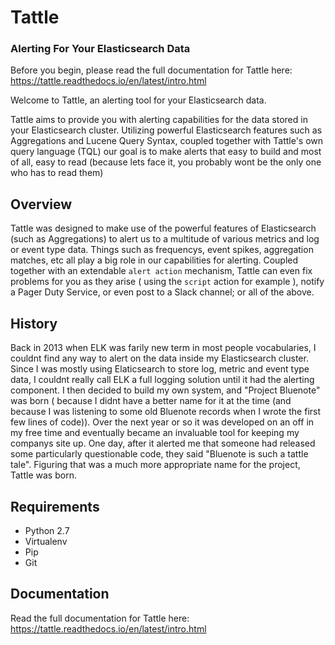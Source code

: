 # Tattle
### Alerting For Your Elasticsearch Data 

Before you begin, please read the full documentation for Tattle here:  https://tattle.readthedocs.io/en/latest/intro.html 

Welcome to Tattle, an alerting tool for your Elasticsearch data.  

Tattle aims to provide you with alerting capabilities for the data stored in your Elasticsearch cluster.  Utilizing powerful Elasticsearch features such as Aggregations and Lucene Query Syntax, coupled together with Tattle's own query language (TQL) our goal is to make alerts that easy to build and most of all, easy to read (because lets face it, you probably wont be the only one who has to read them)

## Overview

Tattle was designed to make use of the powerful features of Elasticsearch (such as Aggregations) to alert us to a multitude of various metrics and log or event type data.  Things such as frequencys, event spikes, aggregation matches, etc all play a big role in our capabilities for alerting.  Coupled together with an extendable ``alert action`` mechanism, Tattle can even fix problems for you as they arise ( using the ``script`` action for example ), notify a Pager Duty Service, or even post to a Slack channel; or all of the above. 

## History

Back in 2013 when ELK was farily new term in most people vocabularies, I couldnt find any way to alert on the data inside my Elasticsearch cluster.  Since I was mostly using Elaticsearch to store log, metric and event type data, I couldnt really call ELK a full logging solution until it had the alerting component.  I then decided to build my own system, and "Project Bluenote" was born ( because I didnt have a better name for it at the time (and because I was listening to some old Bluenote records when I wrote the first few lines of code)).  Over the next year or so it was developed on an off in my free time and eventually became an invaluable tool for keeping my companys site up.  One day, after it alerted me that someone had released some particularly questionable code, they said "Bluenote is such a tattle tale".  Figuring that was a much more appropriate name for the project, Tattle was born.

## Requirements

* Python 2.7
* Virtualenv
* Pip
* Git

## Documentation

Read the full documentation for Tattle here:  https://tattle.readthedocs.io/en/latest/intro.html

